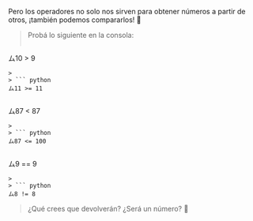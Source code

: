 Pero los operadores no solo nos sirven para obtener números a partir de otros, ¡también podemos compararlos! :muscle:

> Probá lo siguiente en la consola:
>
> ``` python
ム10 > 9
```
>
> ``` python
ム11 >= 11
```
>
> ``` python
ム87 < 87
```
>
> ``` python
ム87 <= 100
```
>
> ``` python
ム9 == 9
```
>
> ``` python
ム8 != 8
```
> ¿Qué crees que devolverán? ¿Será un número? :thinking:
